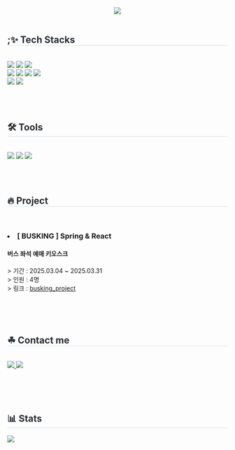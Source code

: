 <div align= "center">
    <img src="https://capsule-render.vercel.app/api?type=waving&color=6eb427&height=180&text=ithodol's%20GitHub&animation=&fontColor=000000&fontSize=70" />
</div>
    <div style="text-align: left;"> 
    <br>
    <div style="font-weight: 700; font-size: 15px; text-align: left; color: #282d33;">  </div> 
    </div>
    <div style="text-align: left;">
        <h2 style="border-bottom: 1px solid #d8dee4; color: #282d33;"> ;✨ Tech Stacks </h2> <br> 
        <div style="margin: ; text-align: left;" "text-align: left;"> <img src="https://img.shields.io/badge/Java-007396?style=for-the-badge&logo=Java&logoColor=white">
              <img src="https://img.shields.io/badge/SpringBoot-6DB33F?style=for-the-badge&logo=SpringBoot&logoColor=white"/>
              <img src="https://img.shields.io/badge/MySQL-4479A1?style=for-the-badge&logo=MySQL&logoColor=white">
            <br>
              <img src="https://img.shields.io/badge/React-61DAFB?style=for-the-badge&logo=React&logoColor=white">
              <img src="https://img.shields.io/badge/HTML5-E34F26?style=for-the-badge&logo=HTML5&logoColor=white">
              <img src="https://img.shields.io/badge/CSS3-1572B6?style=for-the-badge&logo=CSS3&logoColor=white">
              <img src="https://img.shields.io/badge/Javascript-F7DF1E?style=for-the-badge&logo=Javascript&logoColor=white">
            <br>
              <img src="https://img.shields.io/badge/Flutter-02569B?style=for-the-badge&logo=Flutter&logoColor=white">
              <img src="https://img.shields.io/badge/dart-0175C2?style=for-the-badge&logo=dart&logoColor=white">
        </div>
    </div>
    <br><br><br>
    <div style="text-align: left;">
        <h2 style="border-bottom: 1px solid #d8dee4; color: #282d33;"> 🛠️ Tools </h2> <br> 
        <div style="margin: ; text-align: left;" "text-align: left;">
          <img src="https://img.shields.io/badge/intellijidea-000000?style=for-the-badge&logo=intellijidea&logoColor=white"/>
          <img src="https://img.shields.io/badge/vscode-1e97e8?style=for-the-badge&logo=vscode&logoColor=white"/>
          <img src="https://img.shields.io/badge/eclipseide-525C86?style=for-the-badge&logo=eclipseide&logoColor=white"/>
        </div>
    </div>
    <br><br><br>
    <div style="text-align: left;">
    <h2 style="border-bottom: 1px solid #d8dee4; color: #282d33;">🔥 Project </h2> <br>
        <div style="text-align: left;">
            <h3><li>[ BUSKING ] Spring & React</li></h3>
            <h4>버스 좌석 예매 키오스크</h4>
            <div>
                > 기간 : 2025.03.04 ~ 2025.03.31 <br>
                > 인원 : 4명 <br>
                > 링크 : <a href="https://github.com/Ryuyena0305/busking_project">busking_project</a>
            </div>
        </div>  <br> 
    <div style="text-align: left;">  </div> 
    </div>
    <br><br><br>
    <div style="text-align: left;">
    <h2 style="border-bottom: 1px solid #d8dee4; color: #282d33;">☘ Contact me </h2> <br>
        <div style="text-align: left;">
         <a href=https://www.notion.so/1c43186615b9800899c1ef3e6fe14867>
             <img src="https://img.shields.io/badge/Notion-000000?style=for-the-badge&logo=Notion&logoColor=white&link=https://www.notion.so/1c43186615b9800899c1ef3e6fe14867">
         </a>
         <a href=mailto:ithodolking@gmail.com>
            <img src="https://img.shields.io/badge/Gmail-EA4335?style=for-the-badge&logo=Gmail&logoColor=white&link=mailto:ithodolking@gmail.com">
         </a>
        </div>  <br> 
    <div style="text-align: left;">  </div> 
    </div>
    <br><br><br>
    <div style="text-align: left;"> 
    <h2 style="border-bottom: 1px solid #d8dee4; color: #282d33;"> 📊 Stats </h2>
        <div style="text-align: left;">
            <img src="https://github-readme-stats.vercel.app/api/top-langs/?username=ithodol&layout=compact&bg_color=180,fafafa,00000000&title_color=000000&text_color=000000"/>
        </div> 
    </div>
    
